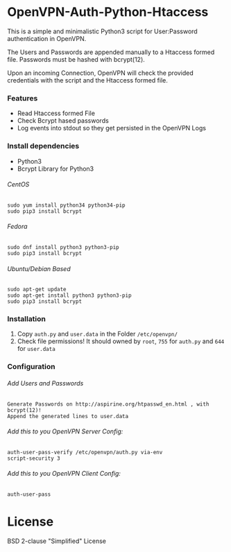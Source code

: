 # OpenVPN-Auth-Python-Htaccess

This is a simple and minimalistic Python3 script for User:Password authentication in OpenVPN. 

The Users and Passwords are appended manually to a Htaccess formed file.
Passwords must be hashed with bcrypt(12). 

Upon an incoming Connection, OpenVPN will check the provided credentials with the script and the Htaccess formed file.

### Features

- Read Htaccess formed File
- Check Bcrypt hased passwords
- Log events into stdout so they get persisted in the OpenVPN Logs

### Install dependencies 

- Python3
- Bcrypt Library for Python3

###### CentOS
    sudo yum install python34 python34-pip
    sudo pip3 install bcrypt
###### Fedora
    sudo dnf install python3 python3-pip
    sudo pip3 install bcrypt
###### Ubuntu/Debian Based
    sudo apt-get update
    sudo apt-get install python3 python3-pip
    sudo pip3 install bcrypt

### Installation

1. Copy `auth.py` and `user.data` in the Folder `/etc/openvpn/`
2. Check file permissions! It should owned by `root`, `755` for `auth.py` and `644` for `user.data`

### Configuration
###### Add Users and Passwords
    Generate Passwords on http://aspirine.org/htpasswd_en.html , with bcrypt(12)!
    Append the generated lines to user.data

###### Add this to you OpenVPN Server Config:

    auth-user-pass-verify /etc/openvpn/auth.py via-env
    script-security 3

###### Add this to you OpenVPN Client Config:
    auth-user-pass

# License

BSD 2-clause "Simplified" License
